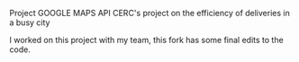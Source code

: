  Project GOOGLE MAPS API
CERC's project on the efficiency of deliveries in a busy city

I worked on this project with my team, this fork has some final edits to the code.
